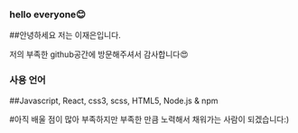 ### hello everyone😊

<!--
**LJaeeun/LJaeeun** is a ✨ _special_ ✨ repository because its `README.md` (this file) appears on your GitHub profile.

Here are some ideas to get you started:

- 🔭 I’m currently working on ...
- 🌱 I’m currently learning ...
- 👯 I’m looking to collaborate on ...
- 🤔 I’m looking for help with ...
- 💬 Ask me about ...
- 📫 How to reach me: ...
- 😄 Pronouns: ...
- ⚡ Fun fact: ...
-->

##안녕하세요 저는 이재은입니다.

저의 부족한 github공간에 방문해주셔서 감사합니다😍


### 사용 언어
##Javascript, React, css3, scss, HTML5, Node.js & npm 



#아직 배울 점이 많아 부족하지만 부족한 만큼 노력해서 채워가는 사람이 되겠습니다:)
